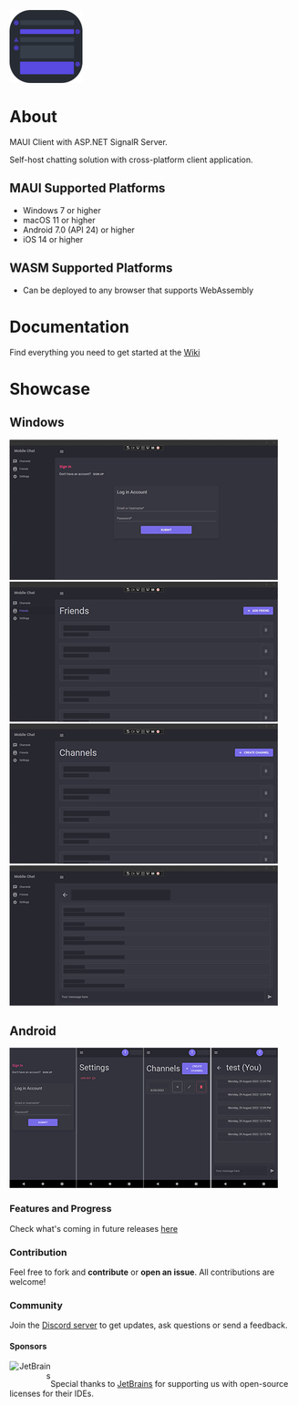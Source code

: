 ![MobileChat Icon](docs/icon.png)

# About
MAUI Client with ASP.NET SignalR Server.

Self-host chatting solution with cross-platform client application.

## MAUI Supported Platforms
- Windows 7 or higher
- macOS 11 or higher
- Android 7.0 (API 24) or higher
- iOS 14 or higher

## WASM Supported Platforms
- Can be deployed to any browser that supports WebAssembly

# Documentation
Find everything you need to get started at the [Wiki](https://github.com/jihadkhawaja/MobileChat/wiki)

# Showcase

## Windows
![mobilechat_1_auth](docs/mobilechat_1_auth.png)
![mobilechat_1_friends](docs/mobilechat_1_friends.png)
![mobilechat_1_channels](docs/mobilechat_1_channels.png)
![mobilechat_1_channel](docs/mobilechat_1_channel.png)

## Android
![mobilechat_android](docs/mobilechat_android.png)

### Features and Progress
Check what's coming in future releases [here](https://github.com/users/jihadkhawaja/projects/3)

### Contribution
Feel free to fork and **contribute** or **open an issue**. All contributions are welcome!

### Community
Join the [Discord server](https://discord.gg/9KMAM2RKVC) to get updates, ask questions or send a feedback.

#### Sponsors

<div>
    <a href="https://www.jetbrains.com/" align="right"><img src="https://resources.jetbrains.com/storage/products/company/brand/logos/jb_beam.svg" alt="JetBrains" class="logo-footer" width="72" align="left">
    <a>
    <br/>
        
Special thanks to [JetBrains](https://jb.gg/OpenSourceSupport) for supporting us with open-source licenses for their IDEs. </a>
</div>
